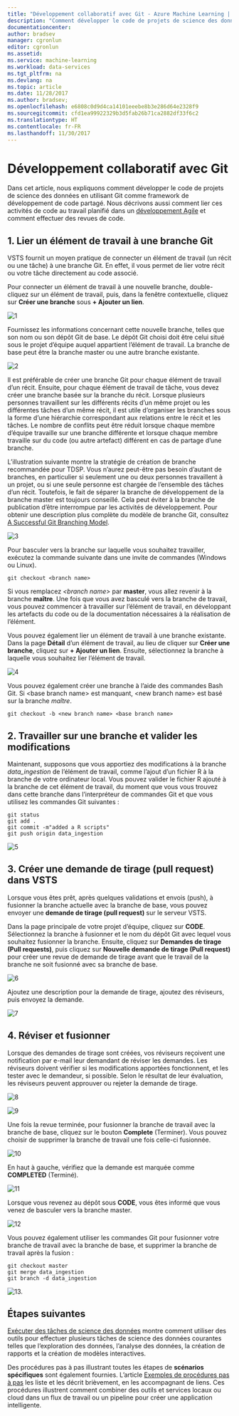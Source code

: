 ```yaml
---
title: "Développement collaboratif avec Git - Azure Machine Learning | Microsoft Docs"
description: "Comment développer le code de projets de science des données en collaboration avec Git selon une planification agile."
documentationcenter: 
author: bradsev
manager: cgronlun
editor: cgronlun
ms.assetid: 
ms.service: machine-learning
ms.workload: data-services
ms.tgt_pltfrm: na
ms.devlang: na
ms.topic: article
ms.date: 11/28/2017
ms.author: bradsev;
ms.openlocfilehash: e6808c0d9d4ca14101eeebe8b3e286d64e2328f9
ms.sourcegitcommit: cfd1ea99922329b3d5fab26b71ca2882df33f6c2
ms.translationtype: HT
ms.contentlocale: fr-FR
ms.lasthandoff: 11/30/2017
---
```

# <a name="collaborative-coding-with-git"></a>Développement collaboratif avec Git

Dans cet article, nous expliquons comment développer le code de projets de science des données en utilisant Git comme framework de développement de code partagé. Nous décrivons aussi comment lier ces activités de code au travail planifié dans un [développement Agile](agile-development.md) et comment effectuer des revues de code.


## 1. <a name='Linkaworkitemwithagitbranch-1'></a>Lier un élément de travail à une branche Git 

VSTS fournit un moyen pratique de connecter un élément de travail (un récit ou une tâche) à une branche Git. En effet, il vous permet de lier votre récit ou votre tâche directement au code associé. 

Pour connecter un élément de travail à une nouvelle branche, double-cliquez sur un élément de travail, puis, dans la fenêtre contextuelle, cliquez sur **Créer une branche** sous **+ Ajouter un lien**.  

![1](./media/collaborative-coding-with-git/1-sprint-board-view.png)

Fournissez les informations concernant cette nouvelle branche, telles que son nom ou son dépôt Git de base. Le dépôt Git choisi doit être celui situé sous le projet d’équipe auquel appartient l’élément de travail. La branche de base peut être la branche master ou une autre branche existante.

![2](./media/collaborative-coding-with-git/2-create-a-branch.png)

Il est préférable de créer une branche Git pour chaque élément de travail d’un récit. Ensuite, pour chaque élément de travail de tâche, vous devez créer une branche basée sur la branche du récit. Lorsque plusieurs personnes travaillent sur les différents récits d’un même projet ou les différentes tâches d’un même récit, il est utile d’organiser les branches sous la forme d’une hiérarchie correspondant aux relations entre le récit et les tâches. Le nombre de conflits peut être réduit lorsque chaque membre d’équipe travaille sur une branche différente et lorsque chaque membre travaille sur du code (ou autre artefact) différent en cas de partage d’une branche. 

L’illustration suivante montre la stratégie de création de branche recommandée pour TDSP. Vous n’aurez peut-être pas besoin d’autant de branches, en particulier si seulement une ou deux personnes travaillent à un projet, ou si une seule personne est chargée de l’ensemble des tâches d’un récit. Toutefois, le fait de séparer la branche de développement de la branche master est toujours conseillé. Cela peut éviter à la branche de publication d’être interrompue par les activités de développement. Pour obtenir une description plus complète du modèle de branche Git, consultez [A Successful Git Branching Model](http://nvie.com/posts/a-successful-git-branching-model/).

![3](./media/collaborative-coding-with-git/3-git-branches.png)

Pour basculer vers la branche sur laquelle vous souhaitez travailler, exécutez la commande suivante dans une invite de commandes (Windows ou Linux). 

    git checkout <branch name>

Si vous remplacez *<branch name\>* par **master**, vous allez revenir à la branche **maître**. Une fois que vous avez basculé vers la branche de travail, vous pouvez commencer à travailler sur l’élément de travail, en développant les artefacts du code ou de la documentation nécessaires à la réalisation de l’élément. 

Vous pouvez également lier un élément de travail à une branche existante. Dans la page **Détail** d’un élément de travail, au lieu de cliquer sur **Créer une branche**, cliquez sur **+ Ajouter un lien**. Ensuite, sélectionnez la branche à laquelle vous souhaitez lier l’élément de travail. 

![4](./media/collaborative-coding-with-git/4-link-to-an-existing-branch.png)

Vous pouvez également créer une branche à l’aide des commandes Bash Git. Si <base branch name\> est manquant, <new branch name\> est basé sur la branche _maître_. 
    
    git checkout -b <new branch name> <base branch name>


## 2. <a name='WorkonaBranchandCommittheChanges-2'></a>Travailler sur une branche et valider les modifications 

Maintenant, supposons que vous apportiez des modifications à la branche *data\_ingestion* de l’élément de travail, comme l’ajout d’un fichier R à la branche de votre ordinateur local. Vous pouvez valider le fichier R ajouté à la branche de cet élément de travail, du moment que vous vous trouvez dans cette branche dans l’interpréteur de commandes Git et que vous utilisez les commandes Git suivantes :

    git status
    git add .
    git commit -m"added a R scripts"
    git push origin data_ingestion

![5](./media/collaborative-coding-with-git/5-sprint-push-to-branch.png)

## 3. <a name='CreateapullrequestonVSTS-3'></a>Créer une demande de tirage (pull request) dans VSTS 

Lorsque vous êtes prêt, après quelques validations et envois (push), à fusionner la branche actuelle avec la branche de base, vous pouvez envoyer une **demande de tirage (pull request)** sur le serveur VSTS. 

Dans la page principale de votre projet d’équipe, cliquez sur **CODE**. Sélectionnez la branche à fusionner et le nom du dépôt Git avec lequel vous souhaitez fusionner la branche. Ensuite, cliquez sur **Demandes de tirage (Pull requests)**, puis cliquez sur **Nouvelle demande de tirage (Pull request)** pour créer une revue de demande de tirage avant que le travail de la branche ne soit fusionné avec sa branche de base.

![6](./media/collaborative-coding-with-git/6-spring-create-pull-request.png)

Ajoutez une description pour la demande de tirage, ajoutez des réviseurs, puis envoyez la demande.

![7](./media/collaborative-coding-with-git/7-spring-send-pull-request.png)

## 4. <a name='ReviewandMerge-4'></a>Réviser et fusionner 

Lorsque des demandes de tirage sont créées, vos réviseurs reçoivent une notification par e-mail leur demandant de réviser les demandes. Les réviseurs doivent vérifier si les modifications apportées fonctionnent, et les tester avec le demandeur, si possible. Selon le résultat de leur évaluation, les réviseurs peuvent approuver ou rejeter la demande de tirage. 

![8](./media/collaborative-coding-with-git/8-add_comments.png)

![9](./media/collaborative-coding-with-git/9-spring-approve-pullrequest.png)

Une fois la revue terminée, pour fusionner la branche de travail avec la branche de base, cliquez sur le bouton **Complete** (Terminer). Vous pouvez choisir de supprimer la branche de travail une fois celle-ci fusionnée. 

![10](./media/collaborative-coding-with-git/10-spring-complete-pullrequest.png)

En haut à gauche, vérifiez que la demande est marquée comme **COMPLETED** (Terminé). 

![11](./media/collaborative-coding-with-git/11-spring-merge-pullrequest.png)

Lorsque vous revenez au dépôt sous **CODE**, vous êtes informé que vous venez de basculer vers la branche master.

![12](./media/collaborative-coding-with-git/12-spring-branch-deleted.png)

Vous pouvez également utiliser les commandes Git pour fusionner votre branche de travail avec la branche de base, et supprimer la branche de travail après la fusion :

    git checkout master
    git merge data_ingestion
    git branch -d data_ingestion

![13.](./media/collaborative-coding-with-git/13-spring-branch-deleted-commandline.png)


 
## <a name="next-steps"></a>Étapes suivantes

[Exécuter des tâches de science des données](execute-data-science-tasks.md) montre comment utiliser des outils pour effectuer plusieurs tâches de science des données courantes telles que l’exploration des données, l’analyse des données, la création de rapports et la création de modèles interactives.

Des procédures pas à pas illustrant toutes les étapes de **scénarios spécifiques** sont également fournies. L’article [Exemples de procédures pas à pas](walkthroughs.md) les liste et les décrit brièvement, en les accompagnant de liens. Ces procédures illustrent comment combiner des outils et services locaux ou cloud dans un flux de travail ou un pipeline pour créer une application intelligente. 

